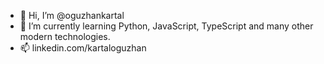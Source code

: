 - 👋 Hi, I’m @oguzhankartal
- 🌱 I’m currently learning Python, JavaScript, TypeScript and many other modern technologies.
- 📫 linkedin.com/kartaloguzhan

